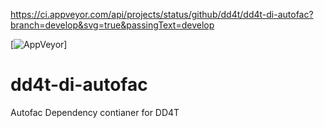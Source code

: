 
https://ci.appveyor.com/api/projects/status/github/dd4t/dd4t-di-autofac?branch=develop&svg=true&passingText=develop

[![AppVeyor](https://ci.appveyor.com/api/projects/status/github/dd4t/dd4t-di-autofac?branch=develop&svg=true&passingText=develop)]
# dd4t-di-autofac
Autofac Dependency contianer for DD4T